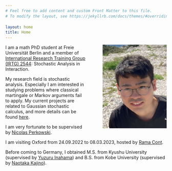 ```yaml
---
# Feel free to add content and custom Front Matter to this file.
# To modify the layout, see https://jekyllrb.com/docs/themes/#overriding-theme-defaults

layout: home
title: Home
---
```


<img style="float: right; margin-left:50px" src="./pictures/selfie.jpg" width="200"/>

I am a math PhD student at Freie Universität Berlin and a member of [International Research Training Group (IRTG) 2544](https://www3.math.tu-berlin.de/stoch/IRTG/): Stochastic Analysis in Interaction.

My research field is stochastic analysis.
Especially I am interested in studying problems where classical martingale or Markov arguments fail to apply.
My current projects are related to Gaussian stochastic calculus, and more details can be found [here](/assets/2022-23-research-plan.pdf).

I am very fortunate to be supervised by [Nicolas Perkowski](https://www.mi.fu-berlin.de/math/groups/stoch/members/Professors/perkowski.html).

I am visiting Oxford from 24.09.2022 to 08.03.2023, hosted by [Rama Cont](https://www.maths.ox.ac.uk/people/rama.cont).

Before coming to Germany, I obtained M.S. from Kyushu University (supervised by [Yuzuru Inahama](https://www2.math.kyushu-u.ac.jp/~inahama/)) and B.S. from Kobe University (supervised by [Naotaka Kajino](https://www.kurims.kyoto-u.ac.jp/~nkajino/)).
